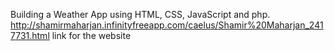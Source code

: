 Building a Weather App using HTML, CSS, JavaScript and php.
http://shamirmaharjan.infinityfreeapp.com/caelus/Shamir%20Maharjan_2417731.html
link for the website

